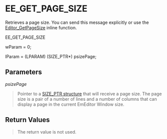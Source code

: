 # EE\_GET\_PAGE\_SIZE

Retrieves a page size. You can send this message explicitly or use the
[Editor\_GetPageSize](../macro/editor_getpagesize)
inline function.

EE\_GET\_PAGE\_SIZE

wParam = 0;

lParam = (LPARAM) (SIZE\_PTR\*) psizePage;

## Parameters

_psizePage_

> Pointer to a [SIZE\_PTR structure](../structure/size_ptr) that will receive a page size. The page size is
> a pair of a number of lines and a number of columns that can display a page in
> the current EmEditor Window size.

## Return Values

> The return value is not used.
